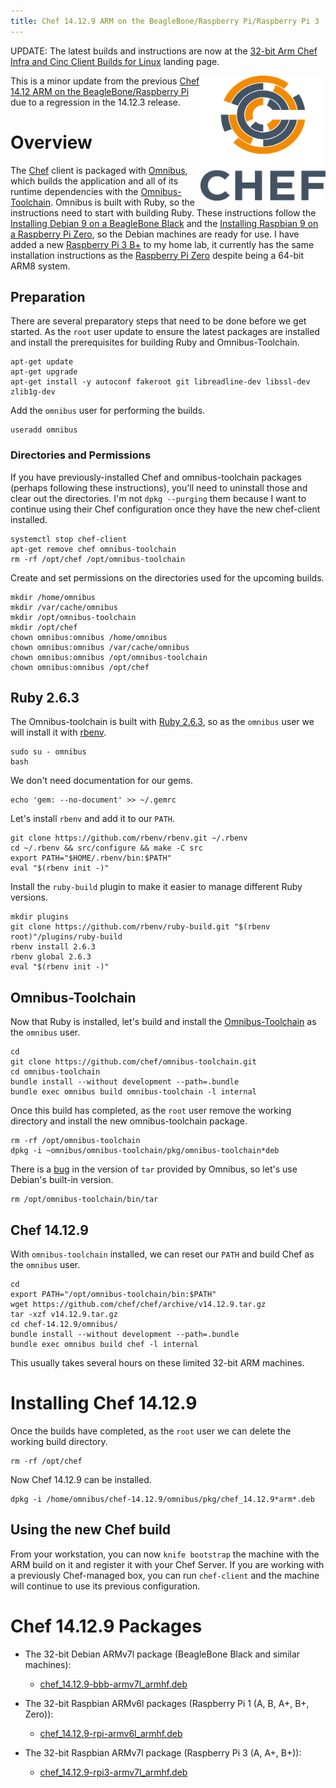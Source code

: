 ```yaml
---
title: Chef 14.12.9 ARM on the BeagleBone/Raspberry Pi/Raspberry Pi 3
---
```


UPDATE: The latest builds and instructions are now at the [32-bit Arm Chef Infra and Cinc Client Builds for Linux](/arm/) landing page.

<a href="https://github.com/chef/chef"><img src="/assets/chef-logo.png" alt="Chef" width="200" height="200" align="right" /></a>

This is a minor update from the previous [Chef 14.12 ARM on the BeagleBone/Raspberry Pi](/2019/04/18/chef-14-on-arm) due to a regression in the 14.12.3 release.

# Overview

The [Chef](github.com/chef/chef) client is packaged with [Omnibus](http://github.com/chef/omnibus), which builds the application and all of its runtime dependencies with the [Omnibus-Toolchain](http://github.com/chef/omnibus-toolchain). Omnibus is built with Ruby, so the instructions need to start with building Ruby. These instructions follow the [Installing Debian 9 on a BeagleBone Black](/2019/01/29/installing-debian-9-7-on-a-beaglebone-black) and the [Installing Raspbian 9 on a Raspberry Pi Zero](/2019/01/30/installing-raspbian-9-6-on-a-raspberry-pi-zero), so the Debian machines are ready for use. I have added a new [Raspberry Pi 3 B+](https://www.raspberrypi.org/products/raspberry-pi-3-model-b-plus/) to my home lab, it currently has the same installation instructions as the [Raspberry Pi Zero](/2019/01/30/installing-raspbian-9-6-on-a-raspberry-pi-zero) despite being a 64-bit ARM8 system.

## Preparation

There are several preparatory steps that need to be done before we get started.
As the `root` user update to ensure the latest packages are installed and install the prerequisites for building Ruby and Omnibus-Toolchain.

    apt-get update
    apt-get upgrade
    apt-get install -y autoconf fakeroot git libreadline-dev libssl-dev zlib1g-dev

Add the `omnibus` user for performing the builds.

    useradd omnibus

### Directories and Permissions

If you have previously-installed Chef and omnibus-toolchain packages (perhaps following these instructions), you'll need to uninstall those and clear out the directories. I'm not `dpkg --purging` them because I want to continue using their Chef configuration once they have the new chef-client installed.

    systemctl stop chef-client
    apt-get remove chef omnibus-toolchain
    rm -rf /opt/chef /opt/omnibus-toolchain

Create and set permissions on the directories used for the upcoming builds.

    mkdir /home/omnibus
    mkdir /var/cache/omnibus
    mkdir /opt/omnibus-toolchain
    mkdir /opt/chef
    chown omnibus:omnibus /home/omnibus
    chown omnibus:omnibus /var/cache/omnibus
    chown omnibus:omnibus /opt/omnibus-toolchain
    chown omnibus:omnibus /opt/chef

## Ruby 2.6.3

The Omnibus-toolchain is built with <a href="https://www.ruby-lang.org/en/downloads/">Ruby 2.6.3</a>, so as the `omnibus` user we will install it with [rbenv](https://github.com/rbenv).

    sudo su - omnibus
    bash

We don't need documentation for our gems.

    echo 'gem: --no-document' >> ~/.gemrc

Let's install `rbenv` and add it to our `PATH`.

    git clone https://github.com/rbenv/rbenv.git ~/.rbenv
    cd ~/.rbenv && src/configure && make -C src
    export PATH="$HOME/.rbenv/bin:$PATH"
    eval "$(rbenv init -)"

Install the `ruby-build` plugin to make it easier to manage different Ruby versions.

    mkdir plugins
    git clone https://github.com/rbenv/ruby-build.git "$(rbenv root)"/plugins/ruby-build
    rbenv install 2.6.3
    rbenv global 2.6.3
    eval "$(rbenv init -)"

## Omnibus-Toolchain

Now that Ruby is installed, let's build and install the [Omnibus-Toolchain](https://github.com/chef/omnibus-toolchain) as the `omnibus` user.

    cd
    git clone https://github.com/chef/omnibus-toolchain.git
    cd omnibus-toolchain
    bundle install --without development --path=.bundle
    bundle exec omnibus build omnibus-toolchain -l internal

Once this build has completed, as the `root` user remove the working directory and install the new omnibus-toolchain package.

    rm -rf /opt/omnibus-toolchain
    dpkg -i ~omnibus/omnibus-toolchain/pkg/omnibus-toolchain*deb

There is a [bug](https://github.com/chef/omnibus-toolchain/issues/73) in the version of `tar` provided by Omnibus, so let's use Debian's built-in version.

    rm /opt/omnibus-toolchain/bin/tar

## Chef 14.12.9

With `omnibus-toolchain` installed, we can reset our `PATH` and build Chef as the `omnibus` user.

    cd
    export PATH="/opt/omnibus-toolchain/bin:$PATH"
    wget https://github.com/chef/chef/archive/v14.12.9.tar.gz
    tar -xzf v14.12.9.tar.gz
    cd chef-14.12.9/omnibus/
    bundle install --without development --path=.bundle
    bundle exec omnibus build chef -l internal

This usually takes several hours on these limited 32-bit ARM machines.

# Installing Chef 14.12.9

Once the builds have completed, as the `root` user we can delete the working build directory.

    rm -rf /opt/chef

Now Chef 14.12.9 can be installed.

    dpkg -i /home/omnibus/chef-14.12.9/omnibus/pkg/chef_14.12.9*arm*.deb

## Using the new Chef build

From your workstation, you can now `knife bootstrap` the machine with the ARM build on it and register it with your Chef Server. If you are working with a previously Chef-managed box, you can run `chef-client` and the machine will continue to use its previous configuration.

# Chef 14.12.9 Packages

- The 32-bit Debian ARMv7l package (BeagleBone Black and similar machines):
  - [chef_14.12.9-bbb-armv7l_armhf.deb](https://www.dropbox.com/s/679poiw7os5ccho/chef_14.12.9-bbb-armv7l_armhf.deb?raw=1)

- The 32-bit Raspbian ARMv6l packages (Raspberry Pi 1 (A, B, A+, B+, Zero)):
  - [chef_14.12.9-rpi-armv6l_armhf.deb](https://www.dropbox.com/s/cg86hdh3a8xzr3l/chef_14.12.9-rpi-armv6l_armhf.deb?raw=1)

- The 32-bit Raspbian ARMv7l package (Raspberry Pi 3 (A, A+, B+)):
  - [chef_14.12.9-rpi3-armv7l_armhf.deb](https://www.dropbox.com/s/s714bz5qd1w9ku4/chef_14.12.9-rpi3-armv7l_armhf.deb?raw=1)
